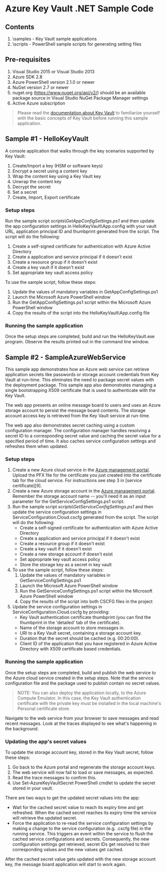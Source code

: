 # Azure Key Vault .NET Sample Code

## Contents
1. \samples - Key Vault sample applications 
1. \scripts - PowerShell sample scripts for generating setting files 

## Pre-requisites
1. Visual Studio 2015 or Visual Studio 2013
2. Azure SDK 2.8 
3. Azure PowerShell version 2.1.0 or newer
4. NuGet version 2.7 or newer
5. nuget.org (https://www.nuget.org/api/v2/) should be an available package source in Visual Studio NuGet Package Manager settings
6. Active Azure subscription


> Please read the [documentation about Key Vault][2] to familiarize yourself with the basic concepts of Key Vault before running this sample application.

## Sample #1 - HelloKeyVault
A console application that walks through the key scenarios supported by Key Vault:

  1. Create/Import a key (HSM or software keys)
  2. Encrypt a secret using a content key
  3. Wrap the content key using a Key Vault key
  4. Unwrap the content key
  5. Decrypt the secret
  6. Set a secret
  7. Create, Import, Export certificate

### Setup steps

Run the sample script *scripts\GetAppConfigSettings.ps1* and then update the app configuration settings in HelloKeyVault\App.config with your vault URL, application principal ID and thumbprint generated from the script. The script will do the following:

1. Create a self-signed certificate for authentication with Azure Active Directory
2. Create a application and service principal if it doesn't exist
3. Create a resource group if it doesn't exist
4. Create a key vault if it doesn't exist
5. Set appropriate key vault access policy
 

To use the sample script, follow these steps:
 
 1. Update the values of mandatory variables in GetAppConfigSettings.ps1
 2. Launch the Microsoft Azure PowerShell window
 3. Run the GetAppConfigSettings.ps1 script within the Microsoft Azure PowerShell window
 4. Copy the results of the script into the HelloKeyVault\App.config file

### Running the sample application
Once the setup steps are completed, build and run the HelloKeyVault.exe program.  Observe the results printed out in the command line window.

## Sample #2 - SampleAzureWebService

This sample app demonstrates how an Azure web service can retrieve application secrets like passwords or storage account credentials from Key Vault at run-time.  This eliminates the need to package secret values with the deployment package.  This sample app also demonstrates managing a single bootstrapping X509 certificate that is used to authenticate with the Key Vault.


The web app presents an online message board to users and uses an Azure storage account to persist the message board contents.  The storage account access key is retrieved from the Key Vault service at run-time.

The web app also demonstrates secret caching using a custom configuration manager. The configuration manager handles resolving a secret ID to a corresponding secret value and caching the secret value for a specified period of time. It also caches service configuration settings and refreshes them when updated.

### Setup steps

1. Create a new Azure cloud service in the [Azure management portal][1].  Upload the PFX file for the certificate you just created into the certificate tab for the cloud service. For instructions see step 3 in [service certificate][9].
2. Create a new Azure storage account in the [Azure management portal][1].  Remember the storage account name -- you'll need it as an input parameter for the GetServiceConfigSettings.ps1 script.
3. Run the sample script *scripts\GetServiceConfigSettings.ps1* and then update the service configuration settings in ServiceConfiguration.Cloud.cscfg generated from the script. The script will do the following:
    - Create a self-signed certificate for authentication with Azure Active Directory
    - Create a application and service principal if it doesn't exist
    - Create a resource group if it doesn't exist
    - Create a key vault if it doesn't exist
    - Create a new storage account if doesn't exist
    - Set appropriate key vault access policy
    - Store the storage key as a secret in key vault
4. To use the sample script, follow these steps:
	 1. Update the values of mandatory variables in GetServiceConfigSettings.ps1
	 2. Launch the Microsoft Azure PowerShell window
	 3. Run the GetServiceConfigSettings.ps1 script within the Microsoft Azure PowerShell window
	 4. Copy the results of the script into both CSCFG files in the project
5. Update the service configuration settings in ServiceConfiguration.Cloud.cscfg by providing:
	- Key Vault authentication certificate thumbprint (you can find the thumbprint in the 'detailed' tab of the certificate).
	- Name of the storage account to store messages in.
	- URI to a Key Vault secret, containing a storage account key. 
	- Duration that the secret should be cached (e.g. 00:20:00).
	- Client ID of the application that you have registered in Azure Active Directory with X509 certificate based credentials.

### Running the sample application

Once the setup steps are completed, build and publish the web service to the Azure cloud service created in the setup steps.  Note that the service configuration file and the package used to publish contain no secret values.

>NOTE: You can also deploy the application locally, to the Azure Compute Emulator. In this case, the Key Vault authentication certificate with the private key must be installed in the local machine's Personal certificate store.

Navigate to the web service from your browser to save messages and read recent messages. Look at the traces displayed to see what's happening in the background.


### Updating the app's secret values

To update the storage account key, stored in the Key Vault secret, follow these steps:

 1. Go back to the Azure portal and regenerate the storage account keys.
 2. The web service will now fail to load or save messages, as expected. 
 3. Read the trace messages to confirm this. 
 4. Use Set-AzureKeyVaultSecret PowerShell cmdlet to update the secret stored in your vault.
	
There are two ways to get the updated secret values into the app:

 - Wait for the cached secret value to reach its expiry time and get refreshed. When the cached secret reaches its expiry time the service will retrieve the updated secret.
 - Force the application to re-read the service configuration settings by making a change to the service configuration (e.g. .cscfg file) in the running service. This triggers an event within the service to flush the cached service configurations and secrets. Consequently, the new configuration settings get retrieved, secret IDs get resolved to their corresponding values and the new values get cached. 
	
After the cached secret value gets updated with the new storage account key, the message board application will start to work again.

[1]: http://manage.windowsazure.com
[2]: http://go.microsoft.com/fwlink/?LinkID=512410 
[3]: http://msdn.microsoft.com/en-us/library/vstudio/bfsktky3(v=vs.100).aspx
[4]: https://azure.microsoft.com/en-us/documentation/articles/cloud-services-configure-ssl-certificate/

